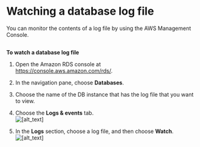 # Watching a database log file<a name="USER_LogAccess.Procedural.Watching"></a>

You can monitor the contents of a log file by using the AWS Management Console\.

## <a name="USER_LogAccess.Procedural.Watching.CON"></a>

**To watch a database log file**

1. Open the Amazon RDS console at [https://console\.aws\.amazon\.com/rds/](https://console.aws.amazon.com/rds/)\.

1. In the navigation pane, choose **Databases**\.

1. Choose the name of the DB instance that has the log file that you want to view\.

1. Choose the **Logs & events** tab\.  
![\[alt_text\]](http://docs.aws.amazon.com/AmazonRDS/latest/AuroraUserGuide/images/Monitoring_logsEvents.png)

1. In the **Logs** section, choose a log file, and then choose **Watch**\.  
![\[alt_text\]](http://docs.aws.amazon.com/AmazonRDS/latest/AuroraUserGuide/images/Monitoring_LogsEvents_watch.png)